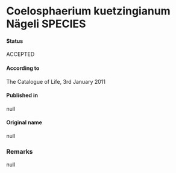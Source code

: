 # Coelosphaerium kuetzingianum Nägeli SPECIES

#### Status
ACCEPTED

#### According to
The Catalogue of Life, 3rd January 2011

#### Published in
null

#### Original name
null

### Remarks
null